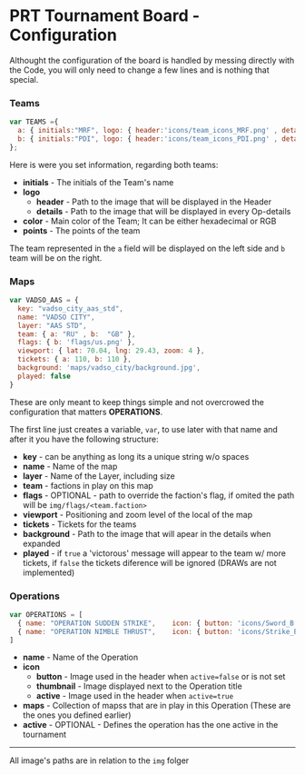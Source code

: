 # PRT Tournament Board - Configuration

Althought the configuration of the board is handled by messing directly with the Code, you will only need to change a few lines and is nothing that special.

### Teams
```Javascript
var TEAMS ={
  a: { initials:"MRF", logo: { header:'icons/team_icons_MRF.png' , details:'icons/team_icons_MRF.png' }, color:"#9d831d", points: '0' },
  b: { initials:"PDI", logo: { header:'icons/team_icons_PDI.png' , details:'icons/team_icons_PDI.png' }, color:"#0b8f9e", points: '0' }
};
```
Here is were you set information, regarding both teams:
* **initials** - The initials of the Team's name
* **logo**
  * **header** - Path to the image that will be displayed in the Header
  * **details** - Path to the image that will be displayed in every Op-details
* **color** - Main color of the Team; It can be either hexadecimal or RGB
* **points** - The points of the team

The team represented in the ```a``` field will be displayed on the left side and ```b``` team will be on the right.


### Maps

```Javascript
var VADSO_AAS = {
  key: "vadso_city_aas_std",
  name: "VADSO CITY",
  layer: "AAS STD",
  team: { a: "RU" , b:  "GB" },
  flags: { b: 'flags/us.png' },
  viewport: { lat: 70.04, lng: 29.43, zoom: 4 },
  tickets: { a: 110, b: 110 },
  background: 'maps/vadso_city/background.jpg',
  played: false
}
```

These are only meant to keep things simple and not overcrowed the configuration that matters **OPERATIONS**.

The first line just creates a variable, ```var```, to use later with that name and after it you have the following structure:
* **key** - can be anything as long its a unique string w/o spaces
* **name** - Name of the map
* **layer** - Name of the Layer, including size
* **team** - factions in play on this map
* **flags** - OPTIONAL - path to override the faction's flag, if omited the path will be ```img/flags/<team.faction>```
* **viewport** - Positioning and zoom level of the local of the map
* **tickets** - Tickets for the teams
* **background** - Path to the image that will apear in the details when expanded
* **played** - if ```true``` a 'victorous' message will appear to the team w/ more tickets, if ```false``` the tickets diference will be ignored (DRAWs are not implemented)

### Operations
```Javascript
var OPERATIONS = [
  { name: "OPERATION SUDDEN STRIKE",    icon: { button: 'icons/Sword_B.svg',      thumbnail:  'icons/Sword.svg',      active:  'icons/Sword_active.svg'},      maps: [ NUJIMAA_AAS, KHAMY_AAS   ] },
  { name: "OPERATION NIMBLE THRUST",    icon: { button: 'icons/Strike_B.svg',     thumbnail:  'icons/Strike.svg',     active:  'icons/Strike_active.svg'},     maps: [ WANDA_AAS, DRAGON_AAS    ], active: true }
]
```
* **name** -  Name of the Operation
* **icon**
  * **button** - Image used in the header when ```active=false``` or is not set
  * **thumbnail** - Image displayed next to the Operation title
  * **active** - Image used in the header when ```active=true```
* **maps** - Collection of mapss that are in play in this Operation (These are the ones you defined earlier)
* **active** - OPTIONAL - Defines the operation has the one active in the tournament


----
All image's paths are in relation to the ```img``` folger

